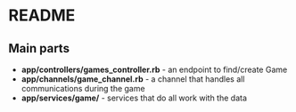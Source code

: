 # README

## Main parts
- **app/controllers/games_controller.rb** - an endpoint to find/create Game
- **app/channels/game_channel.rb** - a channel that handles all communications during the game
- **app/services/game/** - services that do all work with the data 

